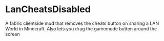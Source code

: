 # LanCheatsDisabled

A fabric clientside mod that removes the cheats button on sharing a LAN World in Minecraft. Also lets you drag the gamemode button around the screen
